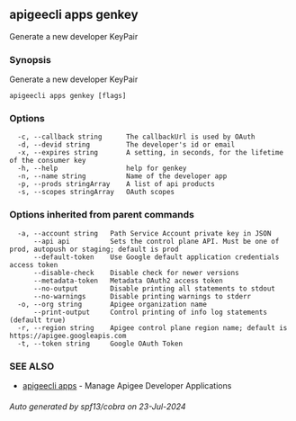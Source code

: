 ## apigeecli apps genkey

Generate a new developer KeyPair

### Synopsis

Generate a new developer KeyPair

```
apigeecli apps genkey [flags]
```

### Options

```
  -c, --callback string      The callbackUrl is used by OAuth
  -d, --devid string         The developer's id or email
  -x, --expires string       A setting, in seconds, for the lifetime of the consumer key
  -h, --help                 help for genkey
  -n, --name string          Name of the developer app
  -p, --prods stringArray    A list of api products
  -s, --scopes stringArray   OAuth scopes
```

### Options inherited from parent commands

```
  -a, --account string   Path Service Account private key in JSON
      --api api          Sets the control plane API. Must be one of prod, autopush or staging; default is prod
      --default-token    Use Google default application credentials access token
      --disable-check    Disable check for newer versions
      --metadata-token   Metadata OAuth2 access token
      --no-output        Disable printing all statements to stdout
      --no-warnings      Disable printing warnings to stderr
  -o, --org string       Apigee organization name
      --print-output     Control printing of info log statements (default true)
  -r, --region string    Apigee control plane region name; default is https://apigee.googleapis.com
  -t, --token string     Google OAuth Token
```

### SEE ALSO

* [apigeecli apps](apigeecli_apps.md)	 - Manage Apigee Developer Applications

###### Auto generated by spf13/cobra on 23-Jul-2024
